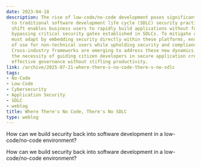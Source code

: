 ```yaml
---
date: 2023-04-18
description: The rise of low-code/no-code development poses significant challenges
  to traditional software development life cycle (SDLC) security practices. This paradigm
  shift enables business users to rapidly build applications without formal coding,
  bypassing critical security gates established in SDLCs. To mitigate risks, organizations
  must adapt by embedding security directly within these platforms, ensuring ease
  of use for non-technical users while upholding security and compliance standards.
  Cross-industry frameworks are emerging to address these new dynamics, highlighting
  the necessity of guiding citizen developers in secure application creation to maintain
  effective governance without stifling productivity.
link: /archive/2025-07-21-where-there-s-no-code-there-s-no-sdlc
tags:
- No-Code
- Low-Code
- Cybersecurity
- Application Security
- SDLC
- weblog
title: Where There's No Code, There's No SDLC
type: weblog
---
```


How can we build security back into software development in a low-code/no-code environment?

How can we build security back into software development in a low-code/no-code environment?

